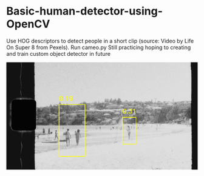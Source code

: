 # Basic-human-detector-using-OpenCV

Use HOG descriptors to detect people in a short clip (source: Video by Life On Super 8 from Pexels). Run cameo.py
Still practicing hoping to creating and train custom object detector in future

![alt text](https://github.com/ongzizhao/Basic-human-detector-using-OpenCV/blob/main/screenshot.png)
